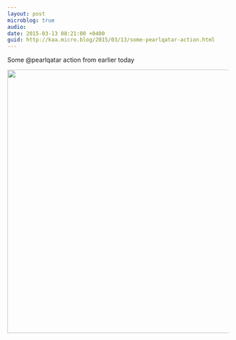 ```yaml
---
layout: post
microblog: true
audio: 
date: 2015-03-13 08:21:00 +0400
guid: http://kaa.micro.blog/2015/03/13/some-pearlqatar-action.html
---
```

Some @pearlqatar action from earlier today

<img src="http://www.kaa.bz/uploads/2018/7e64f8accc.jpg" width="600" height="600" />
